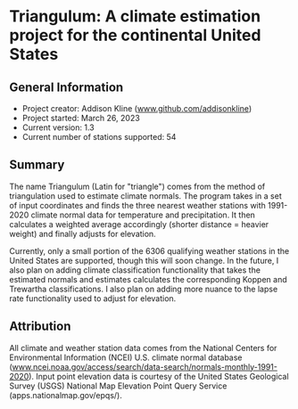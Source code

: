 # Triangulum: A climate estimation project for the continental United States
## General Information
- Project creator: Addison Kline (www.github.com/addisonkline)
- Project started: March 26, 2023
- Current version: 1.3
- Current number of stations supported: 54

## Summary
The name Triangulum (Latin for "triangle") comes from the method of triangulation used to estimate climate normals. The program takes in a set of input coordinates and finds the three nearest weather stations with 1991-2020 climate normal data for temperature and precipitation. It then calculates a weighted average accordingly (shorter distance = heavier weight) and finally adjusts for elevation. 

Currently, only a small portion of the 6306 qualifying weather stations in the United States are supported, though this will soon change. In the future, I also plan on adding climate classification functionality that takes the estimated normals and estimates calculates the corresponding Koppen and Trewartha classifications. I also plan on adding more nuance to the lapse rate functionality used to adjust for elevation.

## Attribution
All climate and weather station data comes from the National Centers for Environmental Information (NCEI) U.S. climate normal database (www.ncei.noaa.gov/access/search/data-search/normals-monthly-1991-2020). Input point elevation data is courtesy of the United States Geological Survey (USGS) National Map Elevation Point Query Service (apps.nationalmap.gov/epqs/).